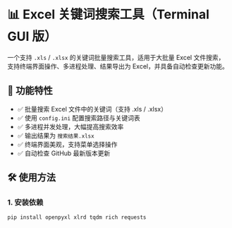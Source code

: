 # 📊 Excel 关键词搜索工具（Terminal GUI 版）

一个支持 `.xls` / `.xlsx` 的关键词批量搜索工具，适用于大批量 Excel 文件搜索，支持终端界面操作、多进程处理、结果导出为 Excel，并具备自动检查更新功能。

## 🚀 功能特性

- ✅ 批量搜索 Excel 文件中的关键词（支持 .xls / .xlsx）
- ✅ 使用 `config.ini` 配置搜索路径与关键词表
- ✅ 多进程并发处理，大幅提高搜索效率
- ✅ 输出结果为 `搜索结果.xlsx`
- ✅ 终端界面美观，支持菜单选择操作
- ✅ 自动检查 GitHub 最新版本更新

## 🛠 使用方法

### 1. 安装依赖

```bash
pip install openpyxl xlrd tqdm rich requests
